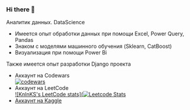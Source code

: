 ### Hi there 👋

Аналитик данных. DataScience
- Имеется опыт обработки данных при помощи Excel, Power Query, Pandas
- Знаком с моделями машинного обучения (Sklearn, CatBoost)
- Визуализация при помощи Power Bi

Также имеется опыт разработки Django проекта



- Аккаунт на Codewars \
[![codewars](https://www.codewars.com/users/SirAlexFer/badges/large)](https://www.codewars.com/users/SirAlexFer)  
- Аккаунт на LeetCode \
[![KnlnKS's LeetCode stats](![Leetcode Stats](https://leetcard.jacoblin.cool/SirAlexFer)](https://leetcode.com/SirAlexFer/)
- [Аккаунт на Kaggle](https://www.kaggle.com/gladalex)
